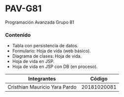 # PAV-G81

Programación Avanzada Grupo 81

### Contenido

- Tabla con persistencia de datos.
- Formulario: Hoja de vida (web básico).
- Diagrama de clases: Hoja de vida.
- Hoja de vida en JSP.
- Hoja de vida en JSP con DB (en proceso).
 
Integrantes  | Código
------------- | -------------
Cristhian Mauricio Yara Pardo  | 20181020081
